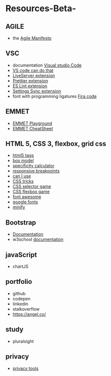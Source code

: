 # Resources-Beta-

## AGILE 
* the [Agile Manifesto](https://www.agilealliance.org/agile101/the-agile-manifesto/)
## VSC
* documentation [Visual studio Code](https://code.visualstudio.com/docs)
* [VS code can do that](https://vscodecandothat.com/)
* [LiveServer extension](https://marketplace.visualstudio.com/items?itemName=ritwickdey.LiveServer)
* [Prettier extension](https://marketplace.visualstudio.com/items?itemName=esbenp.prettier-vscode)
* [ES Lint extension](https://marketplace.visualstudio.com/items?itemName=dbaeumer.vscode-eslint)
* [Settings Sync extension](https://marketplace.visualstudio.com/items?itemName=Shan.code-settings-sync)
* font with programming ligatures [Fira code](https://github.com/tonsky/FiraCode/wiki/VS-Code-Instructions)
## EMMET
* [EMMET Playground](https://jsfiddle.net/)
* [EMMET CheatSheet](https://docs.emmet.io/cheat-sheet/)

## HTML 5, CSS 3, flexbox, grid css
* [html5 tags](https://www.htmlgoodies.com/tutorials/html5/new-tags-in-html5.html)
* [box model](https://developer.mozilla.org/en-US/docs/Learn/CSS/Building_blocks/The_box_model) 
* [specificity calculator](https://specificity.keegan.st/)
* [responsive breakpoints](https://www.freecodecamp.org/news/the-100-correct-way-to-do-css-breakpoints-88d6a5ba1862/)
* [can I use](https://caniuse.com/)
* [CSS tricks](https://css-tricks.com/almanac/)
* [CSS selector game](https://flukeout.github.io/)
* [CSS flexbox game](https://flexboxfroggy.com/)
* [font awesome](https://fontawesome.com/)
* [google fonts](https://fonts.google.com/)
* [minify](https://www.cleancss.com/css-minify/)

## Bootstrap
* [Documentation](https://getbootstrap.com/)
* w3school [documentation](https://www.w3schools.com/bootstrap4/)

## javaScript
* chartJS

## portfolio
* github
* codepen
* linkedin
* stalkoverflow
* https://angel.co/

## study
* pluralsight

## privacy
* [privacy tools](https://www.privacytools.io/)

